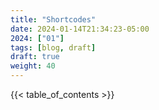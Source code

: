 ```yaml
---
title: "Shortcodes"
date: 2024-01-14T21:34:23-05:00
2024: ["01"]
tags: [blog, draft]
draft: true
weight: 40
---
```


<!--more-->
{{< table_of_contents >}}

